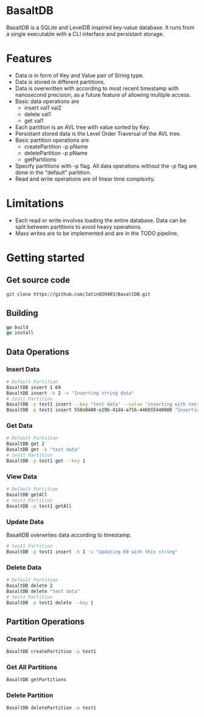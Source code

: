 # BasaltDB

BasaltDB is a SQLite and LevelDB inspired key-value database. It runs from a single executable with a CLI interface and persistant storage.

# Features

  * Data is in form of Key and Value pair of String type.
  * Data is stored in different partitions.
  * Data is overwritten with according to most recent timestamp with nanosecond precision, as a future feature of allowing multiple access.
  * Basic data operations are 
    * insert val1 val2
    * delete val1
    * get val1
  * Each partition is an AVL tree with value sorted by Key.
  * Persistant stored data is the Level Order Traversal of the AVL tree.
  * Basic partition operations are
    * createPartition -p pName
    * deletePartition -p pName
    * getPartitions
  * Specify partitions with -p flag. All data operations without the -p flag are done in the "default" partition.
  * Read and write operations are of linear time complexity. 

# Limitations

  * Each read or write involves loading the entire database. Data can be split between partitions to avoid heavy operations.
  * Mass writes are to be implemented and are in the TODO pipeline. 

# Getting started 

## Get source code 

```bash
git clone https://github.com/Jatin020403/BasaltDB.git
```

## Building 

```go
go build
go install
```

## Data Operations

### Insert Data

```sh
# Default Partition
BasaltDB insert 1 69                        
BasaltDB insert -k 2 -v "Inserting string data"
# test1 Partition
BasaltDB -p test1 insert --key "test data" --value "inserting with text data"
BasaltDB -p test1 insert 550e8400-e29b-41d4-a716-446655440000 "Inserting with UUID"
```

### Get Data
```sh
# Default Partition
BasaltDB get 2 
BasaltDB get -k "test data"
# test1 Partition
BasaltDB -p test1 get --key 1 
```

### View Data
```sh
# Default Partition
BasaltDB getAll
# test1 Partition
BasaltDB -p test1 getAll
```

### Update Data
BasaltDB overwrites data according to timestamp.

```sh
# test1 Partition
BasaltDB -p test1 insert -k 1 -v "Updating 69 with this string"
```

### Delete Data
```sh
# Default Partition
BasaltDB delete 2 
BasaltDB delete "test data" 
# test1 Partition
BasaltDB -p test1 delete --key 1 
```

## Partition Operations

### Create Partition
```sh
BasaltDB createPartition -p test1
```

### Get All Partitions
```sh
BasaltDB getPartitions
```

### Delete Partition
```sh
BasaltDB deletePartition -p test1
```
